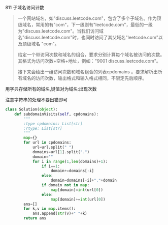 811 子域名访问计数

> 一个网站域名，如"discuss.leetcode.com"，包含了多个子域名。作为顶级域名，常用的有"com"，下一级则有"leetcode.com"，最低的一级为"discuss.leetcode.com"。当我们访问域名"discuss.leetcode.com"时，也同时访问了其父域名"leetcode.com"以及顶级域名 "com"。
>
> 给定一个带访问次数和域名的组合，要求分别计算每个域名被访问的次数。其格式为访问次数+空格+地址，例如："9001 discuss.leetcode.com"。
>
> 接下来会给出一组访问次数和域名组合的列表cpdomains 。要求解析出所有域名的访问次数，输出格式和输入格式相同，不限定先后顺序。
>

用字典存储所有的域名,键值对为域名:出现次数

注意字符串的处理不要出错即可

```python
class Solution(object):
    def subdomainVisits(self, cpdomains):
        """
        :type cpdomains: List[str]
        :rtype: List[str]
        """
        map={}
        for url in cpdomains:
            url=url.split(" ")
            domains=url[1].split(".")
            domain=""
            for i in range(1,len(domains)+1):
                if i==1:
                    domain+=domains[-i]
                else:
                    domain=domains[-i]+"."+domain
                if domain not in map:
                    map[domain]=int(url[0])
                else:
                    map[domain]+=int(url[0])
        ans=[]
        for k,v in map.items():
            ans.append(str(v)+" "+k)
        return ans
```


